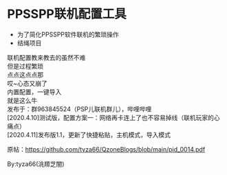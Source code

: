 # PPSSPP联机配置工具
- 为了简化PPSSPP软件联机的繁琐操作
- 结绳项目

联机配置教来教去的虽然不难  
但是过程繁琐  
点点这点点那  
哎~心态又崩了  
内置配置，一键导入  
就是这么牛  
发布于：群963845524（PSP儿联机群儿），哔哩哔哩  
[2020.4.10]测试版，配置方案一：网络再卡连上了也不容易掉线（联机玩家的心痛点）  
[2020.4.11]发布版1.1，更新了快捷粘贴，主机模式，导入模式  

原帖：https://github.com/tyza66/QzoneBlogs/blob/main/pid_0014.pdf

By:tyza66(洮羱芝闇)